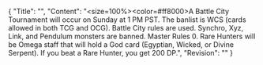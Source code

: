 {
  "Title": "",
  "Content": "<size=100%><color=#ff8000>A Battle City Tournament will occur on Sunday at 1 PM PST. The banlist is WCS (cards allowed in both TCG and OCG). Battle City rules are used. Synchro, Xyz, Link, and Pendulum monsters are banned. Master Rules 0. Rare Hunters will be Omega staff that will hold a God card (Egyptian, Wicked, or Divine Serpent). If you beat a Rare Hunter, you get 200 DP.</color>",
  "Revision": ""
}
